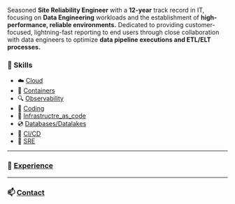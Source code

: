 Seasoned **Site Reliability Engineer** with a **12-year** track record in IT, focusing on **Data Engineering** workloads and the establishment of **high-performance, reliable environments.** Dedicated to providing customer-focused, lightning-fast reporting to end users through close collaboration with data engineers to optimize **data pipeline executions and ETL/ELT processes.**

### :gem:  Skills 
- :cloud: [Cloud](/cloud_skills)   
- :ship: [Containers](/containers)  
- :mag: [Observability](/monitoring)  
- :crystal_ball: [Coding](/programming)    
- :ferris_wheel: [Infrastructre_as_code](/iac)  
- :cd: [Databases/Datalakes](/databases)
- :rocket: [CI/CD](ci_cd)
- :robot: [SRE](sre)
---   

###   :briefcase: [Experience](/mp_experience)
---
### :mailbox: [Contact](/page/about) 